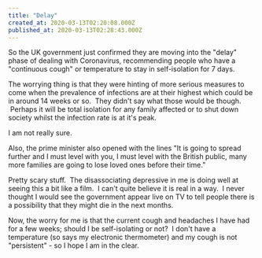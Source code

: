 ```yaml
---
title: "Delay"
created_at: 2020-03-13T02:20:08.000Z
published_at: 2020-03-13T02:28:43.000Z
---
```

So the UK government just confirmed they are moving into the "delay" phase of dealing with Coronavirus, recommending people who have a "continuous cough" or temperature to stay in self-isolation for 7 days.

The worrying thing is that they were hinting of more serious measures to come when the prevalence of infections are at their highest which could be in around 14 weeks or so.  They didn't say what those would be though.  Perhaps it will be total isolation for any family affected or to shut down society whilst the infection rate is at it's peak.

I am not really sure.

Also, the prime minister also opened with the lines "It is going to spread further and I must level with you, I must level with the British public, many more families are going to lose loved ones before their time."

Pretty scary stuff.  The disassociating depressive in me is doing well at seeing this a bit like a film.  I can't quite believe it is real in a way.  I never thought I would see the government appear live on TV to tell people there is a possibility that they might die in the next months.

Now, the worry for me is that the current cough and headaches I have had for a few weeks; should I be self-isolating or not?  I don't have a temperature (so says my electronic thermometer) and my cough is not "persistent" - so I hope I am in the clear.
